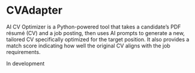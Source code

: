 # CVAdapter
AI CV Optimizer is a Python-powered tool that takes a candidate’s PDF résumé (CV) and a job posting, then uses AI prompts to generate a new, tailored CV specifically optimized for the target position. It also provides a match score indicating how well the original CV aligns with the job requirements.

In development
